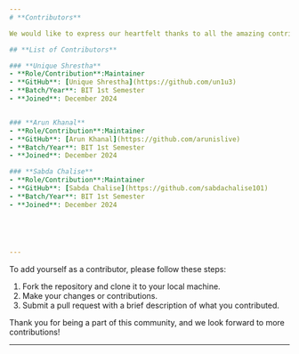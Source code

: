 ```yaml
---
# **Contributors**

We would like to express our heartfelt thanks to all the amazing contributors who have helped make **IOST - Initiative for Open Source Technology** a vibrant and growing community. Your contributions, both big and small, are highly appreciated!

## **List of Contributors**

### **Unique Shrestha**
- **Role/Contribution**:Maintainer
- **GitHub**: [Unique Shrestha](https://github.com/un1u3)
- **Batch/Year**: BIT 1st Semester
- **Joined**: December 2024


### **Arun Khanal**
- **Role/Contribution**:Maintainer
- **GitHub**: [Arun Khanal](https://github.com/arunislive)
- **Batch/Year**: BIT 1st Semester
- **Joined**: December 2024

### **Sabda Chalise**
- **Role/Contribution**:Maintainer
- **GitHub**: [Sabda Chalise](https://github.com/sabdachalise101)
- **Batch/Year**: BIT 1st Semester
- **Joined**: December 2024





---
```


To add yourself as a contributor, please follow these steps:

1. Fork the repository and clone it to your local machine.
2. Make your changes or contributions.
3. Submit a pull request with a brief description of what you contributed.

Thank you for being a part of this community, and we look forward to more contributions!

---

